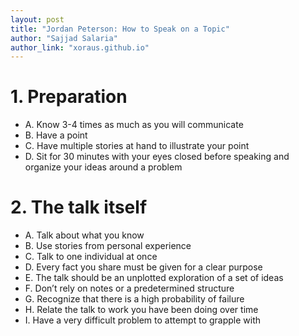 ```yaml
---
layout: post
title: "Jordan Peterson: How to Speak on a Topic"
author: "Sajjad Salaria"
author_link: "xoraus.github.io"
---
```


# 1. Preparation
-	A. Know 3-4 times as much as you will communicate
-	B. Have a point
-	C. Have multiple stories at hand to illustrate your point
-	D. Sit for 30 minutes with your eyes closed before speaking and organize your ideas around a problem

# 2. The talk itself
- A. Talk about what you know
- B. Use stories from personal experience
- C. Talk to one individual at once
- D. Every fact you share must be given for a clear purpose
- E. The talk should be an unplotted exploration of a set of ideas
- F. Don’t rely on notes or a predetermined structure
- G. Recognize that there is a high probability of failure 
- H. Relate the talk to work you have been doing over time
- I. Have a very difficult problem to attempt to grapple with
